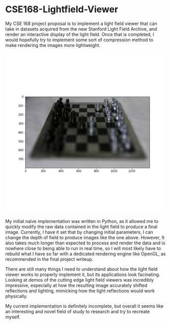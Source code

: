 # CSE168-Lightfield-Viewer

My CSE 168 project proposal is to implement a light field viewer that can take in datasets acquired from the new Stanford Light Field Archive, and render an interactive display of the light field. Once that is completed, I would hopefully try to implement some sort of compression method to make rendering the images more lightweight.

![chess_image](chess_demo.png?raw=true)

My initial naive implementation was written in Python, as it allowed me to quickly modify the raw data contained in the light field to produce a final image. Currently, I have it set that by changing initial parameters, I can change the depth of field to produce images like the one above. However, It also takes much longer than expected to process and render the data and is nowhere close to being able to run in real time, so I will most likely have to rebuild what I have so far with a dedicated rendering engine like OpenGL, as recommended in the final project writeup.

There are still many things I need to understand about how the light field viewer works to properly implement it, but its applications look facinating. Looking at demos of the cutting edge light field viewers was incredibly impressive, especially at how the resulting image accurately shifted reflections and lighting, mimicking how the light reflections would work physically.

My current implementation is definitely incomplete, but overall it seems like an interesting and novel field of study to research and try to recreate myself.

